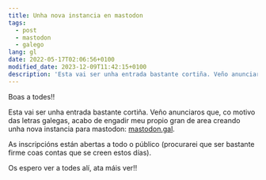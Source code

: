 ```yaml
---
title: Unha nova instancia en mastodon
tags:
  - post
  - mastodon
  - galego
lang: gl
date: 2022-05-17T02:06:56+0100
modified_date: 2023-12-09T11:42:15+0100
description: 'Esta vai ser unha entrada bastante cortiña. Veño anunciaros que, co motivo das letras galegas, acabo de engadir meu propio gran de area creando unha nova instancia para mastodon: mastodon.gal'
---
```


Boas a todes!!

Esta vai ser unha entrada bastante cortiña. Veño anunciaros que, co motivo das letras galegas, acabo de engadir meu propio gran de area creando unha nova instancia para mastodon: <a rel="noopener" href="https://mastodon.gal" target="_blank">mastodon.gal</a>.

As inscripcións están abertas a todo o público (procurarei que ser bastante firme coas contas que se creen estos días).

Os espero ver a todes alí, ata máis ver!!
